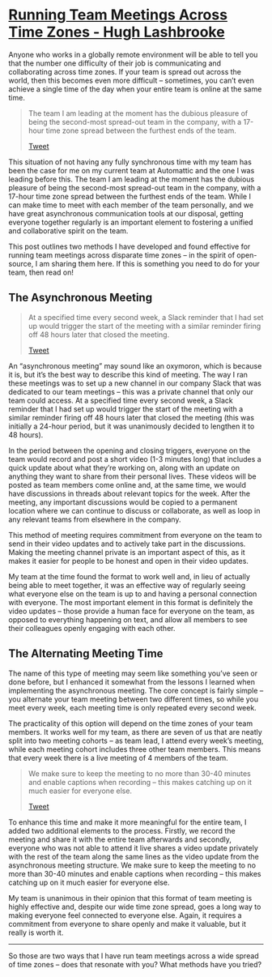 # [Running Team Meetings Across Time Zones - Hugh Lashbrooke](https://hughlashbrooke.com/2022/12/13/running-team-meetings-across-time-zones/)

Anyone who works in a globally remote environment will be able to tell you that the number one difficulty of their job is communicating and collaborating across time zones. If your team is spread out across the world, then this becomes even more difficult – sometimes, you can’t even achieve a single time of the day when your entire team is online at the same time.

> The team I am leading at the moment has the dubious pleasure of being the second-most spread-out team in the company, with a 17-hour time zone spread between the furthest ends of the team.
>
> [Tweet](https://twitter.com/share?&text=The%20team%20I%20am%20leading%20at%20the%20moment%20has%20the%20dubious%20pleasure%20of%20being%20the%20second-most%20spread-out%20team%20in%20the%20company%2C%20with%20a%2017-hour%20time%20zone%20spread%20between%20the%20furthest%20ends%20of%20the%20team.&url=https%3A%2F%2Fhughlashbrooke.com%2F2022%2F12%2F13%2Frunning-team-meetings-across-time-zones%2F&via=hlashbrooke)

This situation of not having any fully synchronous time with my team has been the case for me on my current team at Automattic and the one I was leading before this. The team I am leading at the moment has the dubious pleasure of being the second-most spread-out team in the company, with a 17-hour time zone spread between the furthest ends of the team. While I can make time to meet with each member of the team personally, and we have great asynchronous communication tools at our disposal, getting everyone together regularly is an important element to fostering a unified and collaborative spirit on the team.

This post outlines two methods I have developed and found effective for running team meetings across disparate time zones – in the spirit of open-source, I am sharing them here. If this is something you need to do for your team, then read on!

## The Asynchronous Meeting

> At a specified time every second week, a Slack reminder that I had set up would trigger the start of the meeting with a similar reminder firing off 48 hours later that closed the meeting.
>
> [Tweet](https://twitter.com/share?&text=At%20a%20specified%20time%20every%20second%20week%2C%20a%20Slack%20reminder%20that%20I%20had%20set%20up%20would%20trigger%20the%20start%20of%20the%20meeting%20with%20a%20similar%20reminder%20firing%20off%2048%20hours%20later%20that%20closed%20the%20meeting.&url=https%3A%2F%2Fhughlashbrooke.com%2F2022%2F12%2F13%2Frunning-team-meetings-across-time-zones%2F&via=hlashbrooke)

An “asynchronous meeting” may sound like an oxymoron, which is because it is, but it’s the best way to describe this kind of meeting. The way I ran these meetings was to set up a new channel in our company Slack that was dedicated to our team meetings – this was a private channel that only our team could access. At a specified time every second week, a Slack reminder that I had set up would trigger the start of the meeting with a similar reminder firing off 48 hours later that closed the meeting (this was initially a 24-hour period, but it was unanimously decided to lengthen it to 48 hours).

In the period between the opening and closing triggers, everyone on the team would record and post a short video (1-3 minutes long) that includes a quick update about what they’re working on, along with an update on anything they want to share from their personal lives. These videos will be posted as team members come online and, at the same time, we would have discussions in threads about relevant topics for the week. After the meeting, any important discussions would be copied to a permanent location where we can continue to discuss or collaborate, as well as loop in any relevant teams from elsewhere in the company.

This method of meeting requires commitment from everyone on the team to send in their video updates and to actively take part in the discussions. Making the meeting channel private is an important aspect of this, as it makes it easier for people to be honest and open in their video updates.

My team at the time found the format to work well and, in lieu of actually being able to meet together, it was an effective way of regularly seeing what everyone else on the team is up to and having a personal connection with everyone. The most important element in this format is definitely the video updates – those provide a human face for everyone on the team, as opposed to everything happening on text, and allow all members to see their colleagues openly engaging with each other.

## The Alternating Meeting Time

The name of this type of meeting may seem like something you’ve seen or done before, but I enhanced it somewhat from the lessons I learned when implementing the asynchronous meeting. The core concept is fairly simple – you alternate your team meeting between two different times, so while you meet every week, each meeting time is only repeated every second week.

The practicality of this option will depend on the time zones of your team members. It works well for my team, as there are seven of us that are neatly split into two meeting cohorts – as team lead, I attend every week’s meeting, while each meeting cohort includes three other team members. This means that every week there is a live meeting of 4 members of the team.

> We make sure to keep the meeting to no more than 30-40 minutes and enable captions when recording – this makes catching up on it much easier for everyone else.
>
> [Tweet](https://twitter.com/share?&text=We%20make%20sure%20to%20keep%20the%20meeting%20to%20no%20more%20than%2030-40%20minutes%20and%20enable%20captions%20when%20recording%20-%20this%20makes%20catching%20up%20on%20it%20much%20easier%20for%20everyone%20else.&url=https%3A%2F%2Fhughlashbrooke.com%2F2022%2F12%2F13%2Frunning-team-meetings-across-time-zones%2F&via=hlashbrooke)

To enhance this time and make it more meaningful for the entire team, I added two additional elements to the process. Firstly, we record the meeting and share it with the entire team afterwards and secondly, everyone who was not able to attend it live shares a video update privately with the rest of the team along the same lines as the video update from the asynchronous meeting structure. We make sure to keep the meeting to no more than 30-40 minutes and enable captions when recording – this makes catching up on it much easier for everyone else.

My team is unanimous in their opinion that this format of team meeting is highly effective and, despite our wide time zone spread, goes a long way to making everyone feel connected to everyone else. Again, it requires a commitment from everyone to share openly and make it valuable, but it really is worth it.

---

So those are two ways that I have run team meetings across a wide spread of time zones – does that resonate with you? What methods have you tried?
